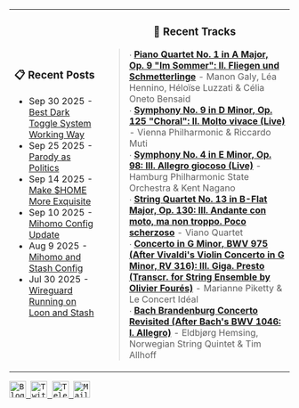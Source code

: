 <div align="center">
  <table>
    <tr>
      <td>
        <div align="center">
          <h3>📋 Recent Posts</h3>
        </div>
        <div align="left">
        
<!-- feed start -->
- Sep 30 2025 - [Best Dark Toggle System Working Way](https://gholts.top/posts/best-dark-toggle-system/)
- Sep 25 2025 - [Parody as Politics](https://gholts.top/posts/parody-as-politics/)
- Sep 14 2025 - [Make $HOME More Exquisite](https://gholts.top/posts/home-dir-organization/)
- Sep 10 2025 - [Mihomo Config Update](https://gholts.top/posts/yaml-update/)
- Aug 9 2025 - [Mihomo and Stash Config](https://gholts.top/posts/yaml/)
- Jul 30 2025 - [Wireguard Running on Loon and Stash](https://gholts.top/posts/wireguard/)
<!-- feed end -->
        
</div>
      </td>
      <td>
        <div align="center">
          <h3>🎵 Recent Tracks</h3>
        </div>
        <div align="left">
        
<!--START_LASTFM_RECENT:{"rows": 6}-->
> ∙ **[Piano Quartet No. 1 in A Major, Op. 9 "Im Sommer": II. Fliegen und Schmetterlinge](https://www.last.fm/music/Manon+Galy,+L%C3%A9a+Hennino,+H%C3%A9lo%C3%AFse+Luzzati+&+C%C3%A9lia+Oneto+Bensaid/_/Piano+Quartet+No.+1+in+A+Major,+Op.+9+%22Im+Sommer%22:+II.+Fliegen+und+Schmetterlinge)** - Manon Galy, Léa Hennino, Héloïse Luzzati & Célia Oneto Bensaid<br/>
> ∙ **[Symphony No. 9 in D Minor, Op. 125 "Choral": II. Molto vivace (Live)](https://www.last.fm/music/Vienna+Philharmonic+&+Riccardo+Muti/_/Symphony+No.+9+in+D+Minor,+Op.+125+%22Choral%22:+II.+Molto+vivace+(Live))** - Vienna Philharmonic & Riccardo Muti<br/>
> ∙ **[Symphony No. 4 in E Minor, Op. 98: III. Allegro giocoso (Live)](https://www.last.fm/music/Hamburg+Philharmonic+State+Orchestra+&+Kent+Nagano/_/Symphony+No.+4+in+E+Minor,+Op.+98:+III.+Allegro+giocoso+(Live))** - Hamburg Philharmonic State Orchestra & Kent Nagano<br/>
> ∙ **[String Quartet No. 13 in B-Flat Major, Op. 130: III. Andante con moto, ma non troppo. Poco scherzoso](https://www.last.fm/music/Viano+Quartet/_/String+Quartet+No.+13+in+B-Flat+Major,+Op.+130:+III.+Andante+con+moto,+ma+non+troppo.+Poco+scherzoso)** - Viano Quartet<br/>
> ∙ **[Concerto in G Minor, BWV 975 (After Vivaldi's Violin Concerto in G Minor, RV 316): III. Giga. Presto (Transcr. for String Ensemble by Olivier Fourés)](https://www.last.fm/music/Marianne+Piketty+&+Le+Concert+Id%C3%A9al/_/Concerto+in+G+Minor,+BWV+975+(After+Vivaldi%27s+Violin+Concerto+in+G+Minor,+RV+316):+III.+Giga.+Presto+(Transcr.+for+String+Ensemble+by+Olivier+Four%C3%A9s))** - Marianne Piketty & Le Concert Idéal<br/>
> ∙ **[Bach Brandenburg Concerto Revisited (After Bach's BWV 1046: I. Allegro)](https://www.last.fm/music/Eldbj%C3%B8rg+Hemsing,+Norwegian+String+Quintet+&+Tim+Allhoff/_/Bach+Brandenburg+Concerto+Revisited+(After+Bach%27s+BWV+1046:+I.+Allegro))** - Eldbjørg Hemsing, Norwegian String Quintet & Tim Allhoff<br/>
<!--END_LASTFM_RECENT-->
        
</div>
      </td>
    </tr>
  </table>
</div>

<div align="left">
  <kbd>
    <a href="https://gholts.top/">
      <img
        src="https://img.shields.io/badge/Blog-black?logo=astro&logoColor=white&style=flat"
        alt="Blog"
        height="30"
      />
    </a>
  </kbd>
  <kbd>
    <a href="https://x.com/GhostMxv/">
      <img
        src="https://img.shields.io/badge/Twitter-black?logo=x&logoColor=white&style=flat"
        alt="Twitter"
        height="30"
      />
    </a>
  </kbd>
  <kbd>
    <a href="https://t.me/Gholts0c/">
      <img
        src="https://img.shields.io/badge/Telegram-blue?logo=telegram&logoColor=white&style=flat"
        alt="Telegram"
        height="30"
      />
    </a>
  </kbd>
  <kbd>
    <a href="mailto:gholts0@icloud.com">
      <img
        src="https://img.shields.io/badge/Mail-red?logo=gmail&logoColor=white&style=flat"
        alt="Mail"
        height="30"
      />
    </a>
  </kbd>
</div>
